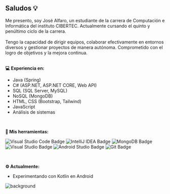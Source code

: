 ## Saludos 💡

Me presento, soy José Alfaro, un estudiante de la carrera de Computación e Informática del instituto CIBERTEC. Actualmente cursando el quinto y penúltimo ciclo de la carrera.
<br/><br/> 
Tengo la capacidad de dirigir equipos, colaborar efectivamente en entornos diversos y gestionar proyectos de manera autónoma. Comprometido con el logro de objetivos y la mejora continua.
<br/><br/> 

**💻 Experiencia en:**
- Java (Spring)
- C# (ASP.NET, ASP.NET CORE, Web API)
- SQL (SQL Server, MySQL)
- NoSQL (MongoDB)
- HTML, CSS (Bootstrap, Tailwind)
- JavaScript
- Análisis de sistemas
<br/> 

**🧰 Mis herramientas:**

![Visual Studio Code Badge](https://img.shields.io/badge/Visual%20Studio%20Code-053440?logo=visualstudiocode&logoColor=23a4db&style=plastic)
![IntelliJ IDEA Badge](https://img.shields.io/badge/IntelliJ%20IDEA-053440?logo=intellijidea&logoColor=fff&style=plastic)
![MongoDB Badge](https://img.shields.io/badge/MongoDB-053440?logo=mongodb&logoColor=18b51a&style=plastic)
![Visual Studio Badge](https://img.shields.io/badge/Visual%20Studio-053440?logo=visualstudio&logoColor=b45dd4&style=plastic)
![Android Studio Badge](https://img.shields.io/badge/Android%20Studio-053440?logo=androidstudio&logoColor=e8edff&style=plastic)
![Git Badge](https://img.shields.io/badge/Git-053440?logo=git&logoColor=eb6715&style=plastic)

<br/>

**⚙️ Actualmente:**
- Experimentando con Kotlin en Android

![background](https://i.ibb.co/rFqQLcT/SUSHICLUBIMG.jpg)

  

